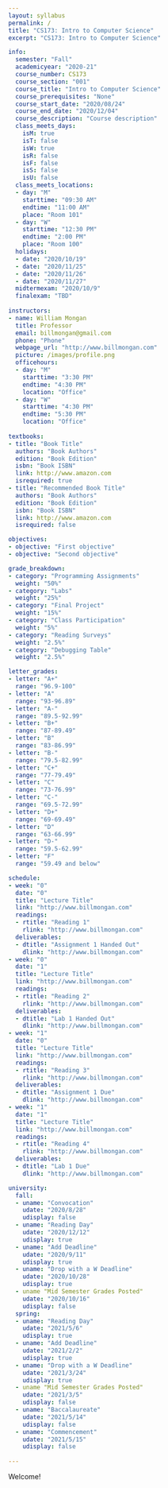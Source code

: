 ```yaml
---
layout: syllabus
permalink: /
title: "CS173: Intro to Computer Science"
excerpt: "CS173: Intro to Computer Science"

info:
  semester: "Fall"
  academicyear: "2020-21"
  course_number: CS173
  course_section: "001"
  course_title: "Intro to Computer Science"
  course_prerequisites: "None"
  course_start_date: "2020/08/24"
  course_end_date: "2020/12/04"
  course_description: "Course description"
  class_meets_days:
    isM: true
    isT: false
    isW: true
    isR: false
    isF: false 
    isS: false
    isU: false
  class_meets_locations:
  - day: "M"
    starttime: "09:30 AM"
    endtime: "11:00 AM"
    place: "Room 101"
  - day: "W"
    starttime: "12:30 PM"
    endtime: "2:00 PM"
    place: "Room 100"
  holidays:
  - date: "2020/10/19"
  - date: "2020/11/25"
  - date: "2020/11/26"
  - date: "2020/11/27"
  midtermexam: "2020/10/9"
  finalexam: "TBD"
  
instructors:
- name: William Mongan
  title: Professor
  email: billmongan@gmail.com
  phone: "Phone"
  webpage_url: "http://www.billmongan.com"
  picture: /images/profile.png
  officehours:
  - day: "M"
    starttime: "3:30 PM"
    endtime: "4:30 PM"
    location: "Office"
  - day: "W"
    starttime: "4:30 PM"
    endtime: "5:30 PM"
    location: "Office"
  
textbooks:
- title: "Book Title"
  authors: "Book Authors"
  edition: "Book Edition"
  isbn: "Book ISBN"
  link: http://www.amazon.com
  isrequired: true  
- title: "Recommended Book Title"
  authors: "Book Authors"
  edition: "Book Edition"
  isbn: "Book ISBN"
  link: http://www.amazon.com
  isrequired: false    

objectives:
- objective: "First objective"
- objective: "Second objective"

grade_breakdown:
- category: "Programming Assignments"
  weight: "50%"
- category: "Labs"
  weight: "25%"
- category: "Final Project"
  weight: "15%"
- category: "Class Participation"
  weight: "5%"
- category: "Reading Surveys"
  weight: "2.5%"
- category: "Debugging Table"
  weight: "2.5%"

letter_grades:
- letter: "A+"
  range: "96.9-100"
- letter: "A"
  range: "93-96.89"
- letter: "A-"
  range: "89.5-92.99"
- letter: "B+"
  range: "87-89.49"
- letter: "B"
  range: "83-86.99"
- letter: "B-"
  range: "79.5-82.99"
- letter: "C+"
  range: "77-79.49"
- letter: "C"
  range: "73-76.99"
- letter: "C-"
  range: "69.5-72.99"
- letter: "D+"
  range: "69-69.49"
- letter: "D"
  range: "63-66.99"
- letter: "D-"
  range: "59.5-62.99"
- letter: "F"
  range: "59.49 and below" 

schedule:
- week: "0"
  date: "0"
  title: "Lecture Title"
  link: "http://www.billmongan.com"
  readings:
  - rtitle: "Reading 1"
    rlink: "http://www.billmongan.com"
  deliverables:
  - dtitle: "Assignment 1 Handed Out"
    dlink: "http://www.billmongan.com"
- week: "0"
  date: "1"
  title: "Lecture Title"
  link: "http://www.billmongan.com"
  readings:
  - rtitle: "Reading 2"
    rlink: "http://www.billmongan.com"
  deliverables:
  - dtitle: "Lab 1 Handed Out"
    dlink: "http://www.billmongan.com" 
- week: "1"
  date: "0"
  title: "Lecture Title"
  link: "http://www.billmongan.com"
  readings:
  - rtitle: "Reading 3"
    rlink: "http://www.billmongan.com"
  deliverables:
  - dtitle: "Assignment 1 Due"
    dlink: "http://www.billmongan.com"
- week: "1"
  date: "1"
  title: "Lecture Title"
  link: "http://www.billmongan.com"
  readings:
  - rtitle: "Reading 4"
    rlink: "http://www.billmongan.com"
  deliverables:
  - dtitle: "Lab 1 Due"
    dlink: "http://www.billmongan.com" 

university:
  fall:
  - uname: "Convocation"
    udate: "2020/8/28"
    udisplay: false
  - uname: "Reading Day"
    udate: "2020/12/12"
    udisplay: true
  - uname: "Add Deadline"
    udate: "2020/9/11"
    udisplay: true
  - uname: "Drop with a W Deadline"
    udate: "2020/10/28"
    udisplay: true
  - uname "Mid Semester Grades Posted"
    udate: "2020/10/16"
    udisplay: false
  spring:
  - uname: "Reading Day"
    udate: "2021/5/6"
    udisplay: true
  - uname: "Add Deadline"
    udate: "2021/2/2"
    udisplay: true
  - uname: "Drop with a W Deadline"
    udate: "2021/3/24"
    udisplay: true
  - uname "Mid Semester Grades Posted"
    udate: "2021/3/5"
    udisplay: false
  - uname: "Baccalaureate"
    udate: "2021/5/14"
    udisplay: false
  - uname: "Commencement"
    udate: "2021/5/15"
    udisplay: false
     
---
```


Welcome!